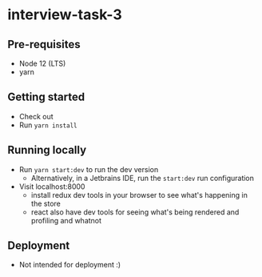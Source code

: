 # interview-task-3

## Pre-requisites
- Node 12 (LTS)
- yarn

## Getting started
- Check out
- Run `yarn install`

## Running locally
- Run `yarn start:dev` to run the dev version
    - Alternatively, in a Jetbrains IDE, run the `start:dev` run configuration
- Visit localhost:8000
    - install redux dev tools in your browser to see what's happening in the store
    - react also have dev tools for seeing what's being rendered and profiling and whatnot

## Deployment
- Not intended for deployment :) 